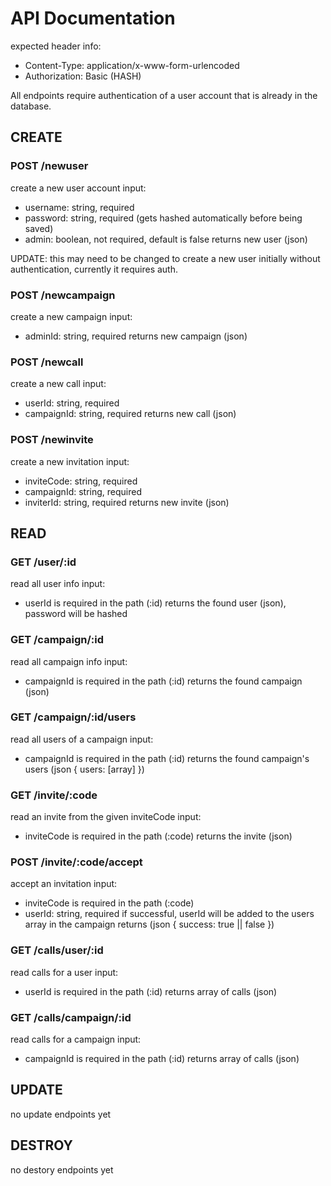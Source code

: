 # API Documentation #

expected header info:
- Content-Type: application/x-www-form-urlencoded
- Authorization: Basic (HASH)

All endpoints require authentication of a user account that is already in the database.  

## CREATE ##

### POST /newuser ###
create a new user account
input:
- username: string, required
- password: string, required (gets hashed automatically before being saved)
- admin: boolean, not required, default is false
returns new user (json)

UPDATE:  this may need to be changed to create a new user initially without authentication, currently it requires auth.

### POST /newcampaign ###
create a new campaign
input:
- adminId: string, required
returns new campaign (json)

### POST /newcall ###
create a new call
input:
- userId: string, required
- campaignId: string, required
returns new call (json)

### POST /newinvite ###
create a new invitation
input:
- inviteCode: string, required
- campaignId: string, required
- inviterId: string, required
returns new invite (json)

## READ ##

### GET /user/:id ###
read all user info
input:
- userId is required in the path (:id)
returns the found user (json), password will be hashed

### GET /campaign/:id ###
read all campaign info
input:
- campaignId is required in the path (:id)
returns the found campaign (json)

### GET /campaign/:id/users ###
read all users of a campaign
input:
- campaignId is required in the path (:id)
returns the found campaign's users (json { users: [array] })

### GET /invite/:code ###
read an invite from the given inviteCode
input:
- inviteCode is required in the path (:code)
returns the invite (json)

### POST /invite/:code/accept ###
accept an invitation
input:
- inviteCode is required in the path (:code)
- userId: string, required
if successful, userId will be added to the users array in the campaign
returns (json { success: true || false })

### GET /calls/user/:id ###
read calls for a user
input:
- userId is required in the path (:id)
returns array of calls (json)

### GET /calls/campaign/:id ###
read calls for a campaign
input:
- campaignId is required in the path (:id)
returns array of calls (json)

## UPDATE ##

no update endpoints yet

## DESTROY ##

no destory endpoints yet
